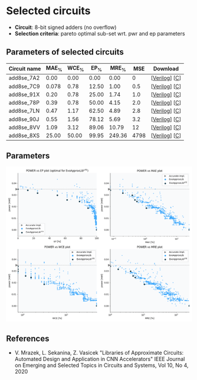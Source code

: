 
Selected circuits
===================
 - **Circuit**: 8-bit signed adders (no overflow)
 - **Selection criteria**: pareto optimal sub-set wrt. pwr and ep parameters

Parameters of selected circuits
----------------------------

| Circuit name | MAE<sub>%</sub> | WCE<sub>%</sub> | EP<sub>%</sub> | MRE<sub>%</sub> | MSE | Download |
| --- |  --- | --- | --- | --- | --- | --- | 
| add8se_7A2 | 0.00 | 0.00 | 0.00 | 0.00 | 0 |  [[Verilog](add8se_7A2.v)]  [[C](add8se_7A2.c)] |
| add8se_7C9 | 0.078 | 0.78 | 12.50 | 1.00 | 0.5 |  [[Verilog](add8se_7C9.v)]  [[C](add8se_7C9.c)] |
| add8se_91X | 0.20 | 0.78 | 25.00 | 1.74 | 1.0 |  [[Verilog](add8se_91X.v)]  [[C](add8se_91X.c)] |
| add8se_78P | 0.39 | 0.78 | 50.00 | 4.15 | 2.0 |  [[Verilog](add8se_78P.v)]  [[C](add8se_78P.c)] |
| add8se_7LN | 0.47 | 1.17 | 62.50 | 4.89 | 2.8 |  [[Verilog](add8se_7LN.v)]  [[C](add8se_7LN.c)] |
| add8se_90J | 0.55 | 1.56 | 78.12 | 5.69 | 3.2 |  [[Verilog](add8se_90J.v)]  [[C](add8se_90J.c)] |
| add8se_8VV | 1.09 | 3.12 | 89.06 | 10.79 | 12 |  [[Verilog](add8se_8VV.v)]  [[C](add8se_8VV.c)] |
| add8se_8XS | 25.00 | 50.00 | 99.95 | 249.36 | 4798 |  [[Verilog](add8se_8XS.v)]  [[C](add8se_8XS.c)] |
    
Parameters
--------------
![Parameters figure](fig.png)

References
--------------
   - V. Mrazek, L. Sekanina, Z. Vasicek "Libraries of Approximate Circuits: Automated Design and Application in CNN Accelerators" IEEE Journal on Emerging and Selected Topics in Circuits and Systems, Vol 10, No 4, 2020

             